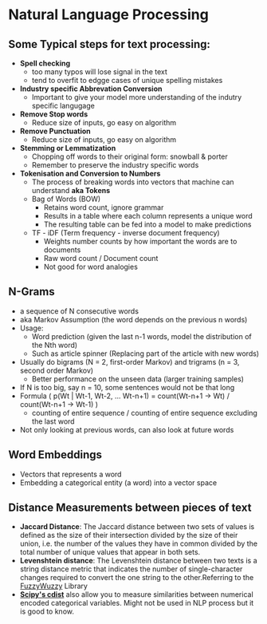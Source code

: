 # Natural Language Processing

## Some Typical steps for text processing:
   - __Spell checking__
      - too many typos will lose signal in the text
      - tend to overfit to edgge cases of unique spelling mistakes
   - __Industry specific Abbrevation Conversion__
      - Important to give your model more understanding of the indutry specific langugage
   - __Remove Stop words__
      - Reduce size of inputs, go easy on algorithm
   - __Remove Punctuation__
      - Reduce size of inputs, go easy on algorithm
   - __Stemming or Lemmatization__
      - Chopping off words to their original form: snowball & porter
      - Remember to preserve the industry specific words
   - __Tokenisation and Conversion to Numbers__
      - The process of breaking words into vectors that machine can understand __aka Tokens__
      - Bag of Words (BOW)
        - Retains word count, ignore grammar
        - Results in a table where each column represents a unique word
        - The resulting table can be fed into a model to make predictions
      - TF - iDF (Term frequency - inverse document frequency)
        - Weights number counts by how important the words are to documents
        - Raw word count / Document count
        - Not good for word analogies

## N-Grams
 - a sequence of N consecutive words
 - aka Markov Assumption (the word depends on the previous n words)
 - Usage: 
     - Word prediction (given the last n-1 words, model the distribution of the Nth word)
      - Such as article spinner (Replacing part of the article with new words)
 - Usually do bigrams (N = 2, first-order Markov) and trigrams (n = 3, second order Markov)
   - Better performance on the unseen data (larger training samples)
 - If N is too big, say n = 10, some sentences would not be that long
 - Formula ( p(Wt | Wt-1, Wt-2, ... Wt-n+1) = count(Wt-n+1 -> Wt) / count(Wt-n+1 -> Wt-1) )
   - counting of entire sequence / counting of entire sequence excluding the last word
 - Not only looking at previous words, can also look at future words
 
 ## Word Embeddings
   - Vectors that represents a word
   - Embedding a categorical entity (a word) into a vector space

## Distance Measurements between pieces of text
   - __Jaccard Distance__: The Jaccard distance between two sets of values is defined as the size of their intersection divided by the size of their union, i.e. the number of the values they have in common divided by the total number of unique values that appear in both sets.
   - __Levenshtein distance__: The Levenshtein distance between two texts is a string distance metric that indicates the number of single-character changes required to convert the one string to the other.Referring to the [FuzzyWuzzy](https://github.com/seatgeek/fuzzywuzzy) Library
   - [__Scipy's cdist__](https://docs.scipy.org/doc/scipy/reference/generated/scipy.spatial.distance.cdist.html) also allow you to measure similarities between numerical encoded categorical variables. Might not be used in NLP process but it is good to know. 
